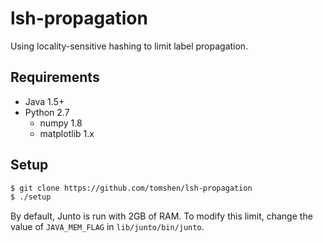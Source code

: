 # lsh-propagation

Using locality-sensitive hashing to limit label propagation.

## Requirements
* Java 1.5+
* Python 2.7
  * numpy 1.8
  * matplotlib 1.x

## Setup
```sh
$ git clone https://github.com/tomshen/lsh-propagation
$ ./setup
```
By default, Junto is run with 2GB of RAM. To modify this limit, change the 
value of `JAVA_MEM_FLAG` in `lib/junto/bin/junto`.
